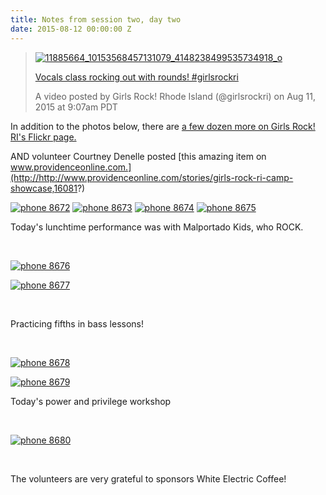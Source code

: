```yaml
---
title: Notes from session two, day two
date: 2015-08-12 00:00:00 Z
---
```


> [![11885664_10153568457131079_4148238499535734918_o](/uploads/blogpost/11885664_10153568457131079_4148238499535734918_o.jpg)](http://girlsrockri.org/wp-content/uploads/2015/08/11885664_10153568457131079_4148238499535734918_o.jpg)
> 
> [Vocals class rocking out with rounds! #girlsrockri](https://instagram.com/p/6P8t5QCvbO/)
> 
> A video posted by Girls Rock! Rhode Island (@girlsrockri) on Aug 11, 2015 at 9:07am PDT

<script src="//platform.instagram.com/en_US/embeds.js" async defer="defer"></script>

In addition to the photos below, there are [a few dozen more on Girls Rock! RI's Flickr page.](http://www.flickr.com/photos/girlsrockri/sets/72157657129476711)

AND volunteer Courtney Denelle posted [this amazing item on www.providenceonline.com.](http://http://www.providenceonline.com/stories/girls-rock-ri-camp-showcase,16081?)

[![phone 8672](/uploads/blogpost/phone-8672.jpg)](http://girlsrockri.org/wp-content/uploads/2015/08/phone-8672.jpg) [![phone 8673](/uploads/blogpost/phone-8673.jpg)](http://girlsrockri.org/wp-content/uploads/2015/08/phone-8673.jpg) [![phone 8674](/uploads/blogpost/phone-8674.jpg)](http://girlsrockri.org/wp-content/uploads/2015/08/phone-8674.jpg) [![phone 8675](/uploads/blogpost/phone-8675.jpg)](http://girlsrockri.org/wp-content/uploads/2015/08/phone-8675.jpg)

Today's lunchtime performance was with Malportado Kids, who ROCK.

 

[![phone 8676](/uploads/blogpost/phone-8676.jpg)](http://girlsrockri.org/wp-content/uploads/2015/08/phone-8676.jpg)

[![phone 8677](/uploads/blogpost/phone-8677.jpg)](http://girlsrockri.org/wp-content/uploads/2015/08/phone-8677.jpg)

 

Practicing fifths in bass lessons!

 

[![phone 8678](/uploads/blogpost/phone-8678.jpg)](http://girlsrockri.org/wp-content/uploads/2015/08/phone-8678.jpg)

[![phone 8679](/uploads/blogpost/phone-8679.jpg)](http://girlsrockri.org/wp-content/uploads/2015/08/phone-8679.jpg)

Today's power and privilege workshop

 

[![phone 8680](/uploads/blogpost/phone-8680.jpg)](http://girlsrockri.org/wp-content/uploads/2015/08/phone-8680.jpg)

 

The volunteers are very grateful to sponsors White Electric Coffee!
